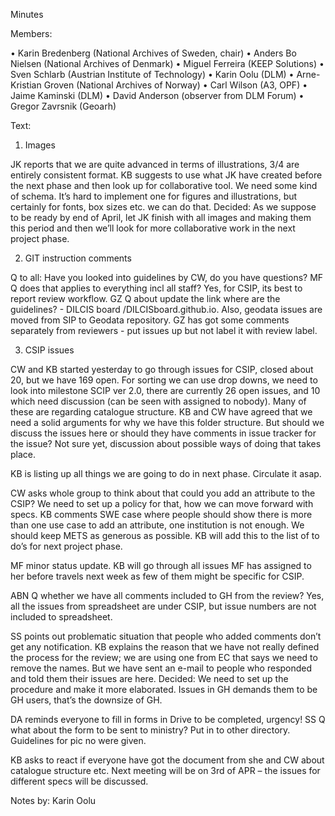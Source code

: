 Minutes

Members: 

•	Karin Bredenberg (National Archives of Sweden, chair)
•	Anders Bo Nielsen (National Archives of Denmark)
•	Miguel Ferreira (KEEP Solutions)
•	Sven Schlarb (Austrian Institute of Technology)
•	Karin Oolu (DLM)
•	Arne-Kristian Groven (National Archives of Norway)
•	Carl Wilson (A3, OPF) 
•	Jaime Kaminski (DLM)
•	David Anderson (observer from DLM Forum)
•	Gregor Zavrsnik (Geoarh)

Text:

1.	Images

JK reports that we are quite advanced in terms of illustrations, 3/4 are entirely consistent format. KB suggests to use what JK have created before the next phase and then look up for collaborative tool. We need some kind of schema. It’s hard to implement one for figures and illustrations, but certainly for fonts, box sizes etc. we can do that. Decided: As we suppose to be ready by end of April, let JK finish with all images and making them this period and then we’ll look for more collaborative work in the next project phase.

2.	GIT instruction comments

Q to all: Have you looked into guidelines by CW, do you have questions? MF Q does that applies to everything incl all staff? Yes, for CSIP, its best to report review workflow. 
GZ Q about update the link where are the guidelines? - DILCIS board /DILCISboard.github.io. Also, geodata issues are moved from SIP to Geodata repository. GZ has got some comments separately from reviewers - put issues up but not label it with review label.

3.	CSIP issues

CW and KB started yesterday to go through issues for CSIP, closed about 20, but we have 169 open. For sorting we can use drop downs, we need to look into milestone SCIP ver 2.0, there are currently 26 open issues, and 10 which need discussion (can be seen with assigned to nobody). Many of these are regarding catalogue structure. KB and CW have agreed that we need a solid arguments for why we have this folder structure. But should we discuss the issues here or should they have comments in issue tracker for the issue? Not sure yet, discussion about possible ways of doing that takes place. 

KB is listing up all things we are going to do in next phase. Circulate it asap. 

CW asks whole group to think about that could you add an attribute to the CSIP? We need to set up a policy for that, how we can move forward with specs. KB comments SWE case where people should show there is more than one use case to add an attribute, one institution is not enough. We should keep METS as generous as possible. KB will add this to the list of to do’s for next project phase. 

MF minor status update. KB will go through all issues MF has assigned to her before travels next week as few of them might be specific for CSIP. 

ABN Q whether we have all comments included to GH from the review? Yes, all the issues from spreadsheet are under CSIP, but issue numbers are not included to spreadsheet. 

SS points out problematic situation that people who added comments don’t get any notification. KB explains the reason that we have not really defined the process for the review; we are using one from EC that says we need to remove the names. But we have sent an e-mail to people who responded and told them their issues are here. Decided: We need to set up the procedure and make it more elaborated. Issues in GH demands them to be GH users, that’s the downsize of GH. 

DA reminds everyone to fill in forms in Drive to be completed, urgency! SS Q what about the form to be sent to ministry? Put in to other directory. Guidelines for pic no were given.  

KB asks to react if everyone have got the document from she and CW about catalogue structure etc. Next meeting will be on 3rd of APR – the issues for different specs will be discussed. 

Notes by: Karin Oolu
